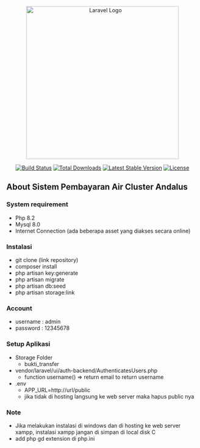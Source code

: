<p align="center"><a href="https://laravel.com" target="_blank"><img src="https://raw.githubusercontent.com/laravel/art/master/logo-lockup/5%20SVG/2%20CMYK/1%20Full%20Color/laravel-logolockup-cmyk-red.svg" width="400" alt="Laravel Logo"></a></p>

<p align="center">
<a href="https://travis-ci.org/laravel/framework"><img src="https://travis-ci.org/laravel/framework.svg" alt="Build Status"></a>
<a href="https://packagist.org/packages/laravel/framework"><img src="https://img.shields.io/packagist/dt/laravel/framework" alt="Total Downloads"></a>
<a href="https://packagist.org/packages/laravel/framework"><img src="https://img.shields.io/packagist/v/laravel/framework" alt="Latest Stable Version"></a>
<a href="https://packagist.org/packages/laravel/framework"><img src="https://img.shields.io/packagist/l/laravel/framework" alt="License"></a>
</p>

## About Sistem Pembayaran Air Cluster Andalus

### System requirement 
- Php 8.2
- Mysql 8.0
- Internet Connection (ada beberapa asset yang diakses secara online)

### Instalasi
- git clone (link repository)
- composer install
- php artisan key:generate
- php artisan migrate
- php artisan db:seed
- php artisan storage:link

### Account
- username : admin
- password : 12345678

### Setup Aplikasi
- Storage Folder
    - bukti_transfer
- vendor/laravel/ui/auth-backend/AuthenticatesUsers.php
    - function username() => return email to return username
- .env
    - APP_URL=http://url/public
    - jika tidak di hosting langsung ke web server maka hapus public nya

### Note
- Jika melakukan instalasi di windows dan di hosting ke web server xampp, instalasi xampp jangan di simpan di local disk C
- add php gd extension di php.ini

